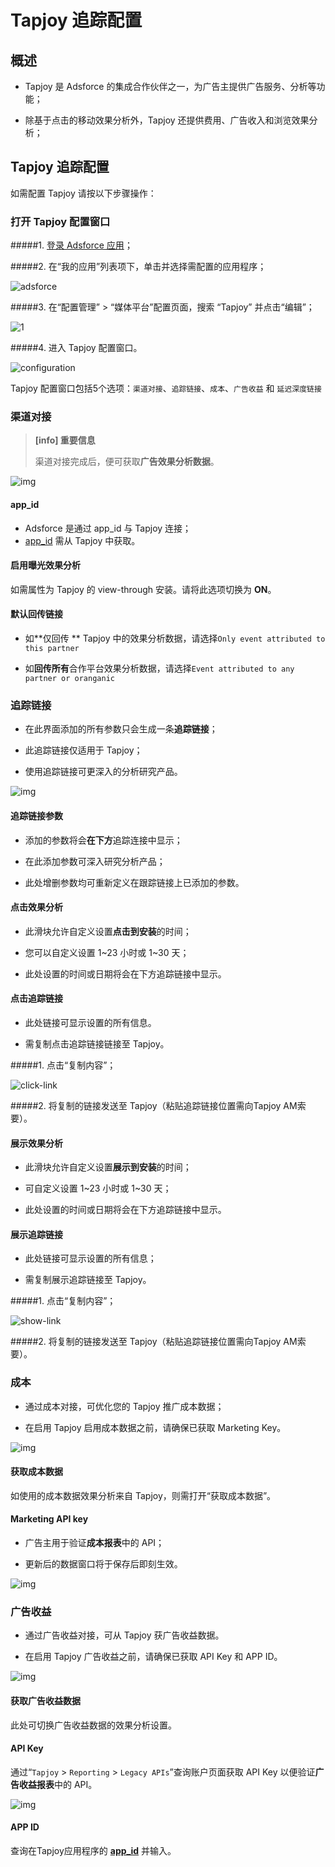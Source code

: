 # **Tapjoy 追踪配置**

## 概述

* Tapjoy 是 Adsforce 的集成合作伙伴之一，为广告主提供广告服务、分析等功能；

* 除基于点击的移动效果分析外，Tapjoy 还提供费用、广告收入和浏览效果分析；

## Tapjoy 追踪配置

如需配置 Tapjoy 请按以下步骤操作：

### 打开 Tapjoy 配置窗口

#####1. [登录 Adsforce 应用](<https://demo-portal.adsforce.io/login>)；

#####2. 在“我的应用”列表项下，单击并选择需配置的应用程序；

![adsforce](adsforce.png)

#####3. 在“配置管理” > “媒体平台”配置页面，搜索 “Tapjoy” 并点击“编辑”；

![1](1.png)

#####4.  进入 Tapjoy 配置窗口。

![configuration](configuration.png)

Tapjoy 配置窗口包括5个选项：`渠道对接`、`追踪链接`、`成本`、`广告收益` 和 `延迟深度链接`

### 渠道对接

> **[info] 重要信息**
>
> 渠道对接完成后，便可获取**广告效果分析数据**。

![img](2.png)

#### app_id

* Adsforce 是通过 app_id 与 Tapjoy 连接；
* [app_id](app-id/README.md) 需从 Tapjoy 中获取。

#### 启用曝光效果分析

如需属性为 Tapjoy 的 view-through 安装。请将此选项切换为 **ON**。

#### 默认回传链接

* 如**仅回传 ** Tapjoy 中的效果分析数据，请选择`Only event attributed to this partner`

* 如**回传所有**合作平台效果分析数据，请选择`Event attributed to any partner or oranganic`

### 追踪链接

* 在此界面添加的所有参数只会生成一条**追踪链接**；

* 此追踪链接仅适用于 Tapjoy；

* 使用追踪链接可更深入的分析研究产品。

![img](3.png)

#### 追踪链接参数

* 添加的参数将会**在下方**追踪连接中显示；

* 在此添加参数可深入研究分析产品；

* 此处增删参数均可重新定义在跟踪链接上已添加的参数。

#### 点击效果分析

* 此滑块允许自定义设置**点击到安装**的时间；

* 您可以自定义设置 1~23 小时或 1~30 天；

* 此处设置的时间或日期将会在下方追踪链接中显示。

#### 点击追踪链接

* 此处链接可显示设置的所有信息。

* 需复制点击追踪链接链接至 Tapjoy。

#####1. 点击“复制内容”；

![click-link](click-link.png)

#####2.  将复制的链接发送至 Tapjoy（粘贴追踪链接位置需向Tapjoy AM索要）。

#### 展示效果分析

* 此滑块允许自定义设置**展示到安装**的时间；

* 可自定义设置 1~23 小时或 1~30 天；

* 此处设置的时间或日期将会在下方追踪链接中显示。

#### 展示追踪链接

* 此处链接可显示设置的所有信息；

* 需复制展示追踪链接至 Tapjoy。 

#####1. 点击“复制内容”；

![show-link](show-link.png)

#####2. 将复制的链接发送至 Tapjoy（粘贴追踪链接位置需向Tapjoy AM索要）。      

### 成本

* 通过成本对接，可优化您的 Tapjoy 推广成本数据；

* 在启用 Tapjoy 启用成本数据之前，请确保已获取 Marketing Key。

![img](4.png)

#### 获取成本数据

如使用的成本数据效果分析来自 Tapjoy，则需打开“获取成本数据”。

#### Marketing API key

* 广告主用于验证**成本报表**中的 API；

* 更新后的数据窗口将于保存后即刻生效。

![img](marketingapikey.png)

### 广告收益

* 通过广告收益对接，可从 Tapjoy 获广告收益数据。

* 在启用 Tapjoy 广告收益之前，请确保已获取 API Key 和 APP ID。

![img](5.png)

#### 获取广告收益数据

此处可切换广告收益数据的效果分析设置。

#### API Key

通过“`Tapjoy` > `Reporting` > `Legacy APIs`”查询账户页面获取 API Key 以便验证**广告收益报表**中的 API。

![img](apikey2.png)

#### APP ID

查询在Tapjoy应用程序的 [**app_id**](app-id/README.md) 并输入。